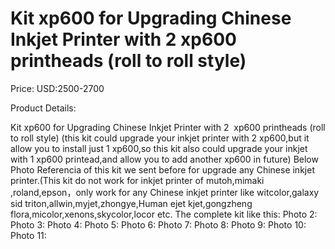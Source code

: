 # Kit xp600 for Upgrading Chinese Inkjet Printer with 2 xp600 printheads (roll to roll style)

Price: USD:2500-2700

Product Details:

Kit xp600 for Upgrading Chinese Inkjet Printer with 2  xp600 printheads (roll to roll style)
(this kit could upgrade your inkjet printer with 2 xp600,but it allow you to install just 1 xp600,so this kit also could upgrade your inkjet with 1 xp600 printead,and allow you to add another xp600 in future)
Below Photo Referencia of this kit we sent before for upgrade any Chinese inkjet printer.(This kit do not work for inkjet printer of mutoh,mimaki ,roland,epson，only work for any Chinese inkjet printer like witcolor,galaxy sid triton,allwin,myjet,zhongye,Human ejet kjet,gongzheng flora,micolor,xenons,skycolor,locor etc.
The complete kit like this:
Photo 2:
Photo 3:
Photo 4:
Photo 5:
Photo 6:
Photo 7:
Photo 8:
Photo 9:
Photo 10:
Photo 11: